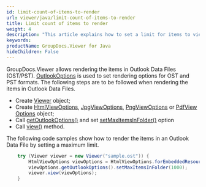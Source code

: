 ```yaml
---
id: limit-count-of-items-to-render
url: viewer/java/limit-count-of-items-to-render
title: Limit count of items to render
weight: 4
description: "This article explains how to set a limit for items to view of Outlook Data Files with GroupDocs.Viewer within your Java applications."
keywords: 
productName: GroupDocs.Viewer for Java
hideChildren: False
---
```

GroupDocs.Viewer allows rendering the items in Outlook Data Files (OST/PST). [OutlookOptions](https://apireference.groupdocs.com/viewer/java/com.groupdocs.viewer.options/OutlookOptions) is used to set rendering options for OST and PST formats. The following steps are to be followed when rendering the items in Outlook Data Files.

* Create [Viewer](https://apireference.groupdocs.com/viewer/java/com.groupdocs.viewer/Viewer) object;
* Create [HtmlViewOptions](https://apireference.groupdocs.com/viewer/java/com.groupdocs.viewer.options/HtmlViewOptions), [JpgViewOptions](https://apireference.groupdocs.com/viewer/java/com.groupdocs.viewer.options/JpgViewOptions), [PngViewOptions](https://apireference.groupdocs.com/viewer/java/com.groupdocs.viewer.options/PngViewOptions) or [PdfViewOptions](https://apireference.groupdocs.com/viewer/java/com.groupdocs.viewer.options/PdfViewOptions) object;
* Call [getOutlookOptions()](https://apireference.groupdocs.com/viewer/java/com.groupdocs.viewer.options/BaseViewOptions#getOutlookOptions()) and set [setMaxItemsInFolder()](https://apireference.groupdocs.com/viewer/java/com.groupdocs.viewer.options/OutlookOptions#setMaxItemsInFolder(int)) option
* Call [view()](https://apireference.groupdocs.com/viewer/java/com.groupdocs.viewer/Viewer#view(com.groupdocs.viewer.options.ViewOptions)) method.

The following code samples show how to render the items in an Outlook Data File by setting a maximum limit.

```java
    try (Viewer viewer = new Viewer("sample.ost")) {
        HtmlViewOptions viewOptions = HtmlViewOptions.forEmbeddedResources();
        viewOptions.getOutlookOptions().setMaxItemsInFolder(1000);
        viewer.view(viewOptions);
    }
```
